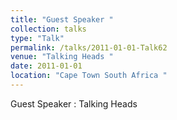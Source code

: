 ```yaml
---
title: "Guest Speaker "
collection: talks
type: "Talk"
permalink: /talks/2011-01-01-Talk62
venue: "Talking Heads "
date: 2011-01-01
location: "Cape Town South Africa "
---
```


Guest Speaker : Talking Heads 
